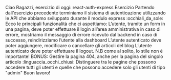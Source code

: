 Ciao Ragazzi,
esercizio di oggi: react-auth-express
Esercizio
Partendo dall’esercizio precedente terminiamo il sistema di autenticazione utilizzando le API che abbiamo sviluppato durante il modulo express :occhiali_da_sole:
Ecco le principali funzionalità che ci aspettiamo:
L’utente, tramite un form in una pagina, deve poter effettuare il login all’area amministrativa
in caso di errore, mostriamo il messaggio di errore ricevuto dal backend
in caso di successo, reindirizziamo l’utente alla dashboard
L’utente autenticato deve poter aggiungere, modificare o cancellare gli articoli del blog
L’utente autenticato deve poter effettuare il logout.
N.B come al solito, lo stile non è importante!
BONUS:
Gestire la pagina 404, anche per la pagina del singolo articolo :linguaccia_occhi_chiusi:
Distinguere tra le pagine che possono accedere tutti gli utenti e quelle che possono accedere solo gli utenti di tipo "admin"
Buon lavoro!
